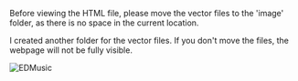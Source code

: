 Before viewing the HTML file, please move the vector files to the 'image' folder, as there is no space in the current location.

I created another folder for the vector files. If you don't move the files, the webpage will not be fully visible.



![EDMusic](https://github.com/Surendhargladveen/EDMmusic-using-React.js/assets/142723780/f4951f32-6443-485e-9d98-93f2cc441062)

